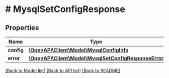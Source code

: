 # # MysqlSetConfigResponse

## Properties

Name | Type | Description | Notes
------------ | ------------- | ------------- | -------------
**config** | [**\OpenAPI\Client\Model\MysqlConfigInfo**](MysqlConfigInfo.md) |  | [optional]
**error** | [**\OpenAPI\Client\Model\MysqlSetConfigResponseError**](MysqlSetConfigResponseError.md) |  | [optional]

[[Back to Model list]](../../README.md#models) [[Back to API list]](../../README.md#endpoints) [[Back to README]](../../README.md)
